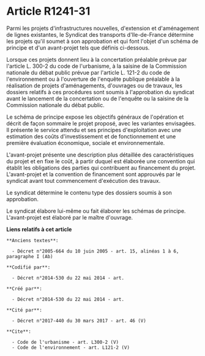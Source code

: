 # Article R1241-31

Parmi les projets d'infrastructures nouvelles, d'extension et d'aménagement de lignes existantes, le Syndicat des transports
d'Ile-de-France détermine les projets qu'il soumet à son approbation et qui font l'objet d'un schéma de principe et d'un
avant-projet tels que définis ci-dessous. 

Lorsque ces projets donnent lieu à la concertation préalable prévue par l'article L. 300-2 du code de l'urbanisme, à la
saisine de la Commission nationale du débat public prévue par l'article L. 121-2 du code de l'environnement ou à l'ouverture
de l'enquête publique préalable à la réalisation de projets d'aménagements, d'ouvrages ou de travaux, les dossiers relatifs à
ces procédures sont soumis à l'approbation du syndicat avant le lancement de la concertation ou de l'enquête ou la saisine de
la Commission nationale du débat public. 

Le schéma de principe expose les objectifs généraux de l'opération et décrit de façon sommaire le projet proposé, avec les
variantes envisagées. Il présente le service attendu et ses principes d'exploitation avec une estimation des coûts
d'investissement et de fonctionnement et une première évaluation économique, sociale et environnementale. 

L'avant-projet présente une description plus détaillée des caractéristiques du projet et en fixe le coût, à partir duquel est
élaborée une convention qui établit les obligations des parties qui contribuent au financement du projet. L'avant-projet et
la convention de financement sont approuvés par le syndicat avant tout commencement d'exécution des travaux. 

Le syndicat détermine le contenu type des dossiers soumis à son approbation. 

Le syndicat élabore lui-même ou fait élaborer les schémas de principe. L'avant-projet est élaboré par le maître d'ouvrage.

**Liens relatifs à cet article**

	**Anciens textes**:

	  - Décret n°2005-664 du 10 juin 2005 - art. 15, alinéas 1 à 6, paragraphe I (Ab)

	**Codifié par**:

	  - Décret n°2014-530 du 22 mai 2014 - art.

	**Créé par**:

	  - Décret n°2014-530 du 22 mai 2014 - art.

	**Cité par**:

	  - Décret n°2017-440 du 30 mars 2017 - art. 46 (V)

	**Cite**:

	  - Code de l'urbanisme - art. L300-2 (V)
	  - Code de l'environnement - art. L121-2 (V)
